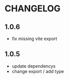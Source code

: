 # CHANGELOG

## 1.0.6

* fix missing vite export

## 1.0.5

* update dependencys
* change export / add type
